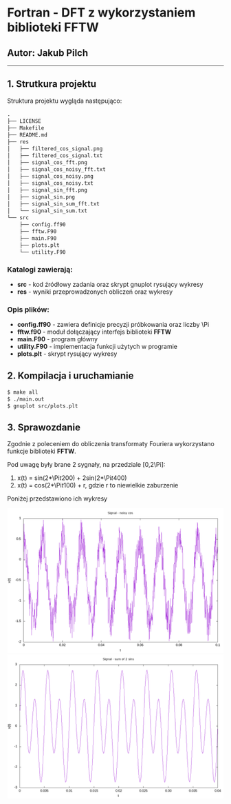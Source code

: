 # Fortran - DFT z wykorzystaniem biblioteki FFTW
## Autor: Jakub Pilch
---
## 1. Strutkura projektu

Struktura projektu wygląda następująco:

    .
    ├── LICENSE
    ├── Makefile
    ├── README.md
    ├── res
    │   ├── filtered_cos_signal.png
    │   ├── filtered_cos_signal.txt
    │   ├── signal_cos_fft.png
    │   ├── signal_cos_noisy_fft.txt
    │   ├── signal_cos_noisy.png
    │   ├── signal_cos_noisy.txt
    │   ├── signal_sin_fft.png
    │   ├── signal_sin.png
    │   ├── signal_sin_sum_fft.txt
    │   └── signal_sin_sum.txt
    └── src
        ├── config.ff90
        ├── fftw.F90
        ├── main.F90
        ├── plots.plt
        └── utility.F90

### Katalogi zawierają:

+ **src** - kod źródłowy zadania oraz skrypt gnuplot rysujący wykresy
+ **res** - wyniki przeprowadzonych obliczeń oraz wykresy

### Opis plików:

+ **config.ff90** - zawiera definicje precyzji próbkowania oraz liczby \Pi
+ **fftw.f90** - moduł dołączający interfejs biblioteki **FFTW**
+ **main.F90** - program główny
+ **utility.F90** - implementacja funkcji użytych w programie
+ **plots.plt** - skrypt rysujący wykresy

## 2. Kompilacja i uruchamianie

    $ make all
    $ ./main.out
    $ gnuplot src/plots.plt


## 3. Sprawozdanie

Zgodnie z poleceniem do obliczenia transformaty Fouriera wykorzystano funkcje biblioteki **FFTW**.

Pod uwagę były brane 2 sygnały, na przedziale \[0,2\Pi\]:
1. x(t) = sin(2*\Pi*t*200) + 2sin(2*\Pi*t*400)
2. x(t) = cos(2*\Pi*t*100) + r, gdzie r to niewielkie zaburzenie

Poniżej przedstawiono ich wykresy

![](res/signal_cos_noisy.png)
![](res/signal_sin.png)